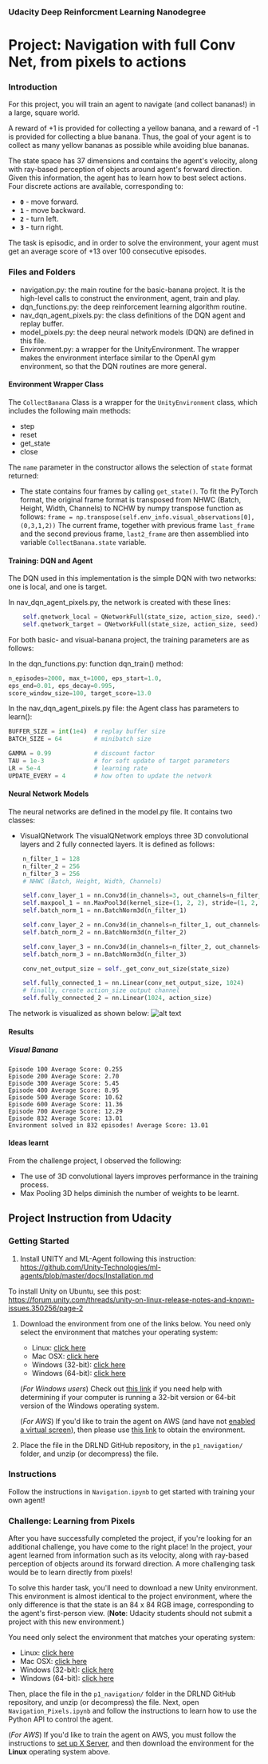 ### Udacity Deep Reinforcment Learning Nanodegree 
# Project: Navigation with full Conv Net, from pixels to actions

### Introduction

For this project, you will train an agent to navigate (and collect bananas!) in a large, square world.  

A reward of +1 is provided for collecting a yellow banana, and a reward of -1 is provided for collecting a blue banana.  Thus, the goal of your agent is to collect as many yellow bananas as possible while avoiding blue bananas.  

The state space has 37 dimensions and contains the agent's velocity, along with ray-based perception of objects around agent's forward direction.  Given this information, the agent has to learn how to best select actions.  Four discrete actions are available, corresponding to:
- **`0`** - move forward.
- **`1`** - move backward.
- **`2`** - turn left.
- **`3`** - turn right.

The task is episodic, and in order to solve the environment, your agent must get an average score of +13 over 100 consecutive episodes.

### Files and Folders
* navigation.py: the main routine for the basic-banana project. It is the high-level calls to construct the environment, agent, train and play. 
* dqn_functions.py: the deep reinforcement learning algorithm routine.
* nav_dqn_agent_pixels.py: the class definitions of the DQN agent and replay buffer.
* model_pixels.py: the deep neural network models (DQN) are defined in this file.
* Environment.py: a wrapper for the UnityEnvironment. The wrapper makes the 
environment interface similar to the OpenAI gym environment, so that 
the DQN routines are more general.
 
#### Environment Wrapper Class
The ``CollectBanana`` Class is a wrapper for the ``UnityEnvironment`` class, which 
includes the following main methods:
* step
* reset
* get_state
* close

The ``name`` parameter in the 
constructor allows the selection of ``state`` format returned:

* The state contains four frames by calling ``get_state()``. 
To fit the PyTorch format, the original frame format is transposed from NHWC (Batch, Height, Width, Channels) to NCHW 
 by numpy transpose function as follows:
``frame = np.transpose(self.env_info.visual_observations[0], (0,3,1,2))`` 
The current frame, together with previous frame ``last_frame`` and the second previous frame, ``last2_frame``
are then assemblied into variable ``CollectBanana.state`` variable.

#### Training: DQN and Agent

The DQN used in this implementation is the simple DQN with two networks: one is local, and one is target.

In nav_dqn_agent_pixels.py, the network is created with these lines:
```python
    self.qnetwork_local = QNetworkFull(state_size, action_size, seed).to(device)
    self.qnetwork_target = QNetworkFull(state_size, action_size, seed).to(device)
```

For both basic- and visual-banana project, the training parameters are as follows:

In the dqn_functions.py: function dqn_train() method:
```python
n_episodes=2000, max_t=1000, eps_start=1.0,
eps_end=0.01, eps_decay=0.995,
score_window_size=100, target_score=13.0
```

In the nav_dqn_agent_pixels.py file: the Agent class has parameters to learn():
```python
BUFFER_SIZE = int(1e4)  # replay buffer size
BATCH_SIZE = 64         # minibatch size

GAMMA = 0.99            # discount factor
TAU = 1e-3              # for soft update of target parameters
LR = 5e-4               # learning rate
UPDATE_EVERY = 4        # how often to update the network
```

#### Neural Network Models

The neural networks are defined in the model.py file. It contains two classes: 
* VisualQNetwork
The visualQNetwork employs three 3D convolutional layers and 2 fully connected layers. It is defined as 
follows:
```python
    n_filter_1 = 128
    n_filter_2 = 256
    n_filter_3 = 256
    # NHWC (Batch, Height, Width, Channels)

    self.conv_layer_1 = nn.Conv3d(in_channels=3, out_channels=n_filter_1, kernel_size=(1, 2, 2), stride=(1, 2, 2))
    self.maxpool_1 = nn.MaxPool3d(kernel_size=(1, 2, 2), stride=(1, 2, 2))
    self.batch_norm_1 = nn.BatchNorm3d(n_filter_1)

    self.conv_layer_2 = nn.Conv3d(in_channels=n_filter_1, out_channels=n_filter_2, kernel_size=(1, 2, 2), stride=(1, 2, 2))
    self.batch_norm_2 = nn.BatchNorm3d(n_filter_2)

    self.conv_layer_3 = nn.Conv3d(in_channels=n_filter_2, out_channels=n_filter_3, kernel_size=(4, 2, 2), stride=(1, 2, 2))
    self.batch_norm_3 = nn.BatchNorm3d(n_filter_3)

    conv_net_output_size = self._get_conv_out_size(state_size)

    self.fully_connected_1 = nn.Linear(conv_net_output_size, 1024)     
    # finally, create action_size output channel
    self.fully_connected_2 = nn.Linear(1024, action_size)
```
The network is visualized as shown below:
![alt text](./dqn_conv.png)

#### Results

##### Visual Banana
```angular2html
Episode 100	Average Score: 0.255
Episode 200	Average Score: 2.70
Episode 300	Average Score: 5.45
Episode 400	Average Score: 8.95
Episode 500	Average Score: 10.62
Episode 600	Average Score: 11.36
Episode 700	Average Score: 12.29
Episode 832	Average Score: 13.01
Environment solved in 832 episodes!	Average Score: 13.01
```

#### Ideas learnt
From the challenge project, I observed the following:
* The use of 3D convolutional layers improves performance in the training process.
* Max Pooling 3D helps diminish the number of weights to be learnt.

## Project Instruction from Udacity
### Getting Started

1. Install UNITY and ML-Agent following this instruction: 
https://github.com/Unity-Technologies/ml-agents/blob/master/docs/Installation.md

To install Unity on Ubuntu, see this post:
https://forum.unity.com/threads/unity-on-linux-release-notes-and-known-issues.350256/page-2

1. Download the environment from one of the links below.  You need only select the environment that matches your operating system:
    - Linux: [click here](https://s3-us-west-1.amazonaws.com/udacity-drlnd/P1/Banana/Banana_Linux.zip)
    - Mac OSX: [click here](https://s3-us-west-1.amazonaws.com/udacity-drlnd/P1/Banana/Banana.app.zip)
    - Windows (32-bit): [click here](https://s3-us-west-1.amazonaws.com/udacity-drlnd/P1/Banana/Banana_Windows_x86.zip)
    - Windows (64-bit): [click here](https://s3-us-west-1.amazonaws.com/udacity-drlnd/P1/Banana/Banana_Windows_x86_64.zip)
    
    (_For Windows users_) Check out [this link](https://support.microsoft.com/en-us/help/827218/how-to-determine-whether-a-computer-is-running-a-32-bit-version-or-64) if you need help with determining if your computer is running a 32-bit version or 64-bit version of the Windows operating system.

    (_For AWS_) If you'd like to train the agent on AWS (and have not [enabled a virtual screen](https://github.com/Unity-Technologies/ml-agents/blob/master/docs/Training-on-Amazon-Web-Service.md)), then please use [this link](https://s3-us-west-1.amazonaws.com/udacity-drlnd/P1/Banana/Banana_Linux_NoVis.zip) to obtain the environment.

2. Place the file in the DRLND GitHub repository, in the `p1_navigation/` folder, and unzip (or decompress) the file. 

### Instructions

Follow the instructions in `Navigation.ipynb` to get started with training your own agent!  

### Challenge: Learning from Pixels

After you have successfully completed the project, if you're looking for an additional challenge, you have come to the right place!  In the project, your agent learned from information such as its velocity, along with ray-based perception of objects around its forward direction.  A more challenging task would be to learn directly from pixels!

To solve this harder task, you'll need to download a new Unity environment.  This environment is almost identical to the project environment, where the only difference is that the state is an 84 x 84 RGB image, corresponding to the agent's first-person view.  (**Note**: Udacity students should not submit a project with this new environment.)

You need only select the environment that matches your operating system:
- Linux: [click here](https://s3-us-west-1.amazonaws.com/udacity-drlnd/P1/Banana/VisualBanana_Linux.zip)
- Mac OSX: [click here](https://s3-us-west-1.amazonaws.com/udacity-drlnd/P1/Banana/VisualBanana.app.zip)
- Windows (32-bit): [click here](https://s3-us-west-1.amazonaws.com/udacity-drlnd/P1/Banana/VisualBanana_Windows_x86.zip)
- Windows (64-bit): [click here](https://s3-us-west-1.amazonaws.com/udacity-drlnd/P1/Banana/VisualBanana_Windows_x86_64.zip)

Then, place the file in the `p1_navigation/` folder in the DRLND GitHub repository, and unzip (or decompress) the file.  Next, open `Navigation_Pixels.ipynb` and follow the instructions to learn how to use the Python API to control the agent.

(_For AWS_) If you'd like to train the agent on AWS, you must follow the instructions to [set up X Server](https://github.com/Unity-Technologies/ml-agents/blob/master/docs/Training-on-Amazon-Web-Service.md), and then download the environment for the **Linux** operating system above.
